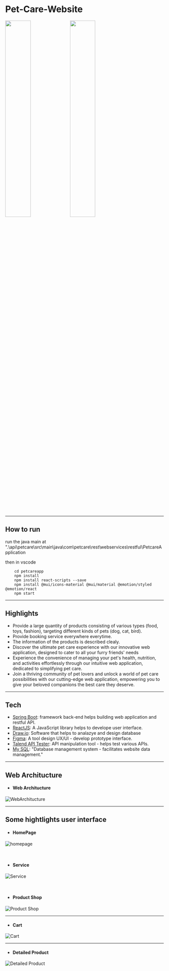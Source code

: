 # Pet-Care-Website
<div>
    <img src="https://github.com/kingstonduy/Pet-Care-Website/blob/main/DATA/images/Dog-logo.png?raw=true" width='40%' height='40%'/>
    <img src="https://raw.githubusercontent.com/kingstonduy/Pet-Care-Website/84c250c723b7bf84503958a6bf33b01b8074d7d1/DATA/images/Logo-HCMIU.svg" width='40%' height='40%'/>
 </div>


---------------
## How to run

run the java main at ".\api\petcare\src\main\java\com\petcare\rest\webservices\restful\PetcareApplication

then in vscode

```
    cd petcareapp
    npm install
    npm install react-scripts --save
    npm install @mui/icons-material @mui/material @emotion/styled @emotion/react
    npm start

```

---------------

## Highlights
- Provide a large quantity of products consisting of various types (food, toys, fashion), targeting different kinds of pets (dog, cat, bird).
- Provide booking service everywhere everytime.
- The information of the products is described clealy.
- Discover the ultimate pet care experience with our innovative web application, designed to cater to all your furry friends' needs
- Experience the convenience of managing your pet's health, nutrition, and activities effortlessly through our intuitive web application, dedicated to simplifying pet care.
- Join a thriving community of pet lovers and unlock a world of pet care possibilities with our cutting-edge web application, empowering you to give your beloved companions the best care they deserve.
-----------------

## Tech
- [Spring Boot](https://spring.io/projects/spring-boot/): framework back-end helps building web application and restful API.
- [ReactJS](https://reactjs.org): A JavaScript library helps to develope user interface.
- [Draw.io](https://drive.google.com/file/d/1h6-D9My7gsEzm0dVq5bSvzzJ9OZOFOKs/view?usp=sharing): Software that helps to analazye and design database
- [Figma](https://www.figma.com/file/Df5p9OXAeNaJZ2zIOWXiEb/mew-Pet-care-landing-page-(Community)?type=design&node-id=0%3A1&t=jZTtFVkTb2W9ajBI-1): A tool design UX/UI - develop prototype interface.
- [Talend API Tester](https://chrome.google.com/webstore/detail/talend-api-tester-free-ed/aejoelaoggembcahagimdiliamlcdmfm): API manipulation tool - helps test various APIs.
- [My SQL](https://www.mysql.com/): "Database management system - facilitates website data management."

-----------------

## Web Architucture

- #### Web Architucture
![WebArchitucture](https://github.com/kingstonduy/Pet-Care-Website/blob/main/DATA/images/Architecture.png?raw=true)

-----------------


## Some hightlights user interface

- #### HomePage
![homepage](https://github.com/kingstonduy/Pet-Care-Website/blob/main/DATA/images/Homepage.png?raw=true)

<br/>

- #### Service
![Service](https://github.com/kingstonduy/Pet-Care-Website/blob/main/DATA/images/Service.png?raw=true)

<br/>

- #### Product Shop
![Product Shop](https://github.com/kingstonduy/Pet-Care-Website/blob/main/DATA/images/Products.png?raw=true)

-----------------


- #### Cart
![Cart](https://github.com/kingstonduy/Pet-Care-Website/blob/main/DATA/images/Cart.png?raw=true)


-----------------


- #### Detailed Product
![Detailed Product](https://github.com/kingstonduy/Pet-Care-Website/blob/main/DATA/images/Detail-Product.png?raw=true)





